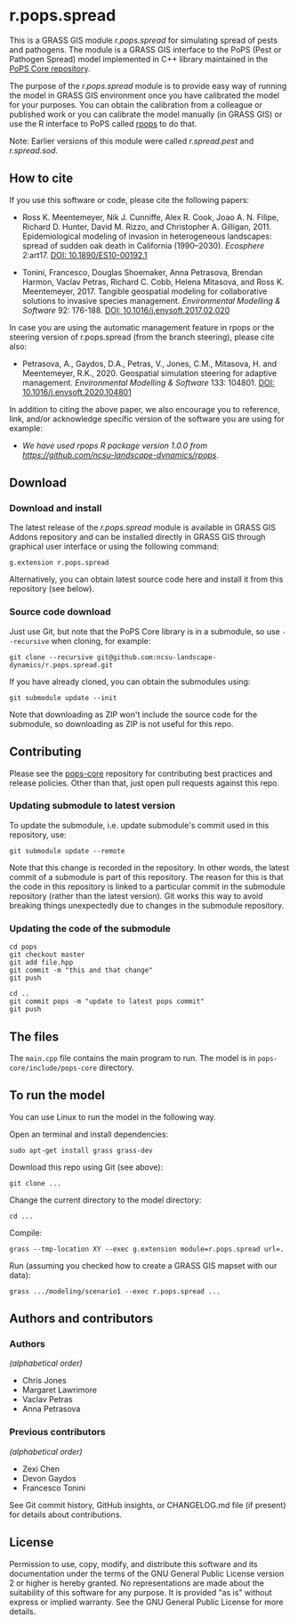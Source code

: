 # r.pops.spread

This is a GRASS GIS module *r.pops.spread* for simulating spread of
pests and pathogens. The module is a GRASS GIS interface to the PoPS
(Pest or Pathogen Spread) model implemented in C++ library maintained
in the [PoPS Core repository](https://github.com/ncsu-landscape-dynamics/pops-core).

The purpose of the *r.pops.spread* module is to provide easy way of
running the model in GRASS GIS environment once you have calibrated
the model for your purposes. You can obtain the calibration from a
colleague or published work or you can calibrate the model manually (in
GRASS GIS) or use the R interface to PoPS called
[rpops](https://github.com/ncsu-landscape-dynamics/rpops) to do that.

Note: Earlier versions of this module were called *r.spread.pest* and
*r.spread.sod*.

## How to cite

If you use this software or code, please cite the following papers:

* Ross K. Meentemeyer, Nik J. Cunniffe, Alex R. Cook, Joao A. N. Filipe,
  Richard D. Hunter, David M. Rizzo, and Christopher A. Gilligan, 2011.
  Epidemiological modeling of invasion in heterogeneous landscapes:
  spread of sudden oak death in California (1990–2030).
  *Ecosphere* 2:art17.
  [DOI: 10.1890/ES10-00192.1](https://doi.org/10.1890/ES10-00192.1)

* Tonini, Francesco, Douglas Shoemaker, Anna Petrasova, Brendan Harmon,
  Vaclav Petras, Richard C. Cobb, Helena Mitasova,
  and Ross K. Meentemeyer, 2017.
  Tangible geospatial modeling for collaborative solutions
  to invasive species management.
  *Environmental Modelling & Software* 92: 176-188.
  [DOI: 10.1016/j.envsoft.2017.02.020](https://doi.org/10.1016/j.envsoft.2017.02.020)

In case you are using the automatic management feature in rpops or the
steering version of r.pops.spread (from the branch steering), please
cite also:

* Petrasova, A., Gaydos, D.A., Petras, V., Jones, C.M., Mitasova, H. and
  Meentemeyer, R.K., 2020.
  Geospatial simulation steering for adaptive management.
  *Environmental Modelling & Software* 133: 104801.
  [DOI: 10.1016/j.envsoft.2020.104801](https://doi.org/10.1016/j.envsoft.2020.104801)

In addition to citing the above paper, we also encourage you to
reference, link, and/or acknowledge specific version of the software
you are using for example:

* *We have used rpops R package version 1.0.0 from
  <https://github.com/ncsu-landscape-dynamics/rpops>*.

## Download

### Download and install

The latest release of the *r.pops.spread* module is available in GRASS GIS Addons repository
and can be installed directly in GRASS GIS through graphical user
interface or using the following command:

```
g.extension r.pops.spread
```

Alternatively, you can obtain latest source code here and install it
from this repository (see below).

### Source code download

Just use Git, but note that the
PoPS Core library is in a submodule, so use `--recursive` when cloning,
for example:

```
git clone --recursive git@github.com:ncsu-landscape-dynamics/r.pops.spread.git
```

If you have already cloned, you can obtain the submodules using:

```
git submodule update --init
```

Note that downloading as ZIP won't include the source code for the submodule,
so downloading as ZIP is not useful for this repo.

## Contributing

Please see the [pops-core](https://github.com/ncsu-landscape-dynamics/pops-core#readme) repository
for contributing best practices and release policies.
Other than that, just open pull requests against this repo.

### Updating submodule to latest version

To update the submodule, i.e. update submodule's commit used in this
repository, use:

```
git submodule update --remote
```

Note that this change is recorded in the repository. In other words,
the latest commit of a submodule is part of this repository.
The reason for this is that the code in this repository is linked to a
particular commit in the submodule repository (rather than the latest
version). Git works this way to avoid breaking things unexpectedly due
to changes in the submodule repository.

### Updating the code of the submodule

```
cd pops
git checkout master
git add file.hpp
git commit -m "this and that change"
git push
```

```
cd ..
git commit pops -m "update to latest pops commit"
git push
```

## The files

The `main.cpp` file contains the main program to run.
The model is in `pops-core/include/pops-core` directory.

## To run the model

You can use Linux to run the model in the following way.

Open an terminal and install dependencies:

    sudo apt-get install grass grass-dev

Download this repo using Git (see above):

    git clone ...

Change the current directory to the model directory:

    cd ...

Compile:

    grass --tmp-location XY --exec g.extension module=r.pops.spread url=.

Run (assuming you checked how to create a GRASS GIS mapset with our data):

    grass .../modeling/scenario1 --exec r.pops.spread ...

## Authors and contributors

### Authors

_(alphabetical order)_

* Chris Jones
* Margaret Lawrimore
* Vaclav Petras
* Anna Petrasova

### Previous contributors

_(alphabetical order)_

* Zexi Chen
* Devon Gaydos
* Francesco Tonini

See Git commit history, GitHub insights, or CHANGELOG.md file (if present)
for details about contributions.

## License

Permission to use, copy, modify, and distribute this software and its documentation
under the terms of the GNU General Public License version 2 or higher is hereby
granted. No representations are made about the suitability of this software for any
purpose. It is provided "as is" without express or implied warranty.
See the GNU General Public License for more details.
